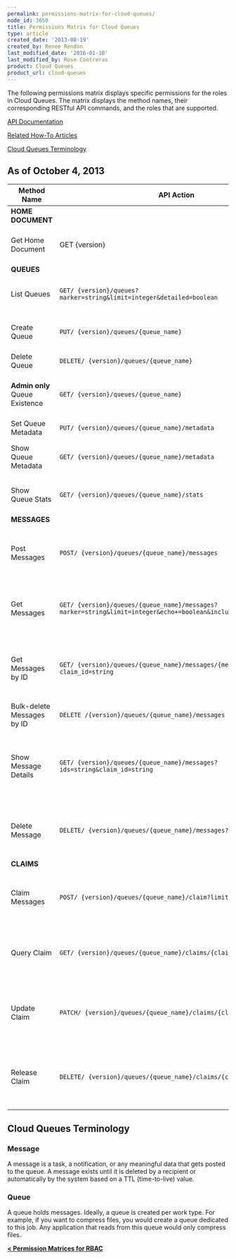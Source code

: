 ```yaml
---
permalink: permissions-matrix-for-cloud-queues/
node_id: 3650
title: Permissions Matrix for Cloud Queues
type: article
created_date: '2013-08-19'
created_by: Renee Rendon
last_modified_date: '2016-01-18'
last_modified_by: Rose Contreras
product: Cloud Queues
product_url: cloud-queues
---
```


The following permissions matrix displays specific permissions for the roles in Cloud Queues. The matrix displays the method names, their corresponding RESTful API commands, and the roles that are supported.

[API Documentation](http://developer.rackspace.com/docs/)

[Related How-To Articles](/how-to/)

[Cloud Queues Terminology](/how-to/permissions-matrix-for-cloud-queues)

## As of October 4, 2013

Method Name | API Action | Role | Description
--- | --- | --- | ---
**HOME DOCUMENT** | | |
Get Home Document |	GET {version} |	**Observer & Creator & Admin** | Gets the home document.
**QUEUES** | | |
List Queues	| ```GET/ {version}/queues?marker=string&limit=integer&detailed=boolean``` | **Observer & Creator & Admin**	| Lists queues.
Create Queue | ```PUT/ {version}/queues/{queue_name}``` | **Admin only**	**Admin only**	| Creates a queue.
Delete Queue | ```DELETE/ {version}/queues/{queue_name}``` | **Admin only** | Deletes the queue.
**Admin only** Queue Existence |	```GET/ {version}/queues/{queue_name}``` |**Observer & Creator & Admin**	| Verifies whether the specified queue exists.
Set Queue Metadata | ```PUT/ {version}/queues/{queue_name}/metadata``` | **Creator & Admin** | Sets queue metadata.
Show Queue Metadata | ```GET/ {version}/queues/{queue_name}/metadata``` | **Observer & Creator & Admin** |	Returns queue metadata.
Show Queue Stats | ```GET/ {version}/queues/{queue_name}/stats``` | **Observer & Creator & Admin** | Returns queue statistics.
**MESSAGES** | | |
Post Messages | ```POST/ {version}/queues/{queue_name}/messages``` | **Creator & Admin** | Posts the message or messages for the specified queue.
Get Messages | ```GET/ {version}/queues/{queue_name}/messages?marker=string&limit=integer&echo+=boolean&include_claimed=boolean``` | **Creator & Admin**	**Admin only** | Gets the message or messages in the specified queue.
Get Messages by ID | ```GET/ {version}/queues/{queue_name}/messages/{messageId}?claim_id=string``` | **Observer & Creator & Admin** | Gets the specified set of messages from the specified queue.
Bulk-delete Messages by ID | ```DELETE /{version}/queues/{queue_name}/messages ?ids=string``` | **Creator & Admin** | Bulk-deletes for messages.
Show Message Details | ```GET/ {version}/queues/{queue_name}/messages?ids=string&claim_id=string``` | **Observer & Creator & Admin** | Shows details for the specified message from the specified queue.
Delete Message | ```DELETE/ {version}/queues/{queue_name}/messages?claim_id=string``` | **Admin only**	**Admin only**	| Deletes the specified message from the specified queue.
**CLAIMS** | | |
Claim Messages | ```POST/ {version}/queues/{queue_name}/claim?limit=integer``` | **Creator & Admin** | Claims a set of messages from the specified queue.
Query Claim	| ```GET/ {version}/queues/{queue_name}/claims/{claimId}``` | **Observer & Creator & Admin** |	Queries the specified claim for the specified queue.
Update Claim | ```PATCH/ {version}/queues/{queue_name}/claims/{claimId}``` | **Creator & Admin** | Updates the specified claim for the specified queue.
Release Claim | ```DELETE/ {version}/queues/{queue_name}/claims/{claimId}``` | **Creator & Admin** | Releases the specified claim for the specified queue.

## Cloud Queues Terminology

### Message

A message is a task, a notification, or any meaningful data that gets posted to the queue. A message exists until it is deleted by a recipient or automatically by the system based on a TTL (time-to-live) value.

### Queue

A queue holds messages. Ideally, a queue is created per work type. For example, if you want to compress files, you would create a queue dedicated to this job. Any application that reads from this queue would only compress files.

[**&lt; Permission Matrices for RBAC**](/how-to/permissions-matrix-for-role-based-access-control-rbac)
